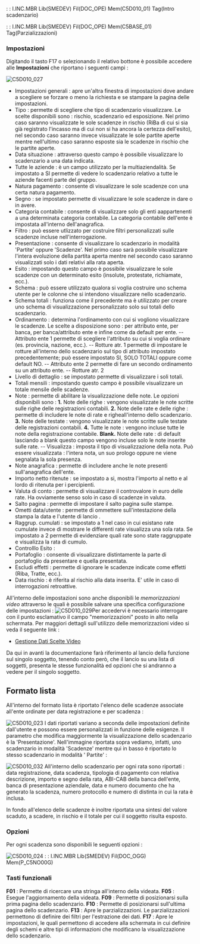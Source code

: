  :  : I.INC.MBR Lib(SMEDEV) Fil(DOC_OPE) Mem(C5D010_01) Tag(Intro scadenzario)

 :  : I.INC.MBR Lib(SMEDEV) Fil(DOC_OPE) Mem(C5BASE_01) Tag(Parzializzazioni)

### Impostazioni
Digitando il tasto F17 o selezionando il relativo bottone è possibile accedere alle **Impostazioni** che riportano i seguenti campi : 

![C5D010_027](http://doc.smeup.com/immagini/MBDOC_OGG-P_C5NORR3/C5D010_027.png)

- Impostazioni generali :  apre un'altra finestra di impostazioni dove andare a scegliere se forzare o meno la richiesta e se stampare la pagina delle impostazioni.
- Tipo :  permette di scegliere che tipo di scadenzario visualizzare. Le scelte disponibili sono :  rischio, scadenzario ed esposizione. Nel primo caso saranno visualizzate le sole scadenze in rischio (RiBa di cui si sia già registrato l'incasso ma di cui non si ha ancora la certezza dell'esito), nel secondo caso saranno invece visualizzate le sole partite aperte mentre nell'ultimo caso saranno esposte sia le scadenze in rischio che le partite aperte.
- Data situazione :  attraverso questo campo è possibile visualizzare lo scadenzario a una data indicata.
- Tutte le aziende :  è un campo utilizzato per la multiaziendalità. Se impostato a SI permette di vedere lo scadenzario relativo a tutte le aziende facenti parte del gruppo.
- Natura pagamento :  consente di visualizzare le sole scadenze con una certa natura pagamento.
- Segno :  se impostato permette di visualizzare le sole scadenze in dare o in avere.
- Categoria contabile :  consente di visualizzare solo gli enti aappartenenti a una determinata categoria contabile. La categoria contabile dell'ente è impostata all'interno dell'anagrafica.
- Filtro :  può essere utlizzato per costruire filtri personalizzati sulle scadenze incluse nell'interrogazione.
- Presentazione :  consente di visualizzare lo scadenzario in modalità 'Partite' oppure 'Scadenze'. Nel primo caso sarà possibile visualizzare l'intera evoluzione della partita aperta mentre nel secondo caso saranno visualizzati solo i dati relativi alla rata aperta.
- Esito :  impostando questo campo è possibile visualizzare le sole scadenze con un determinato esito (insolute, protestate, richiamate, ecc.).
- Schema :  può essere utilizzato qualora si voglia costruire uno schema utente per le colonne che si intendono visualizzare nello scadenzario.
- Schema totali :  funziona come il precedente ma è utilizzato per creare uno schema di visualizzazione personalizzato solo sui totali dello scadenzario.
- Ordinamento :  determina l'ordinamento con cui si vogliono visualizzare le scadenze. Le scelte a disposizione sono :  per attributo ente, per banca, per banca/attributo ente e infine come da default per ente.
   -- Attributo ente 1 permette di scegliere l'attributo su cui si voglia ordinare (es. provincia, nazione, ecc.).
   -- Rotture atr. 1 permette di impostare le rotture all'interno dello scadenzario sul tipo di attributo impostato precedentemente; può essere impostato SI, SOLO TOTALI oppure come default NO.
   -- Attributo ente 2 permette di fare un secondo ordinamento su un attributo ente.
   -- Rotture atr. 2
- Livello di dettaglio :  se impostato permette di visualizzare i soli totali.
- Totali mensili :  impostando questo campo è possibile visualizzare un totale mensile delle scadenze.
- Note :  permette di abilitare la visualizzazione delle note. Le opzioni disponibili sono : 
   **1.**   Note delle righe :  vengono visualizzate le note scritte sulle righe delle registrazioni contabili.
   **2.**   Note delle rate e delle righe :  permette di includere le note di rate e righeall'interno dello scadenzario.
   **3.**   Note delle testate :  vengono visualizzate le note scritte sulle testate delle registrazioni contabili.
   **4.**   Tutte le note :  vengono incluse tutte le note della registrazione contabile.
   **Blank.**  Note delle rate :  di default lasciando a blank questo campo vengono incluse solo le note inserite sulle rate.
 -- Visualizza :  imposta il tipo di visualizzazione della nota. Può essere visualizzata :  l'intera nota, un suo prologo oppure ne viene segnalata la sola presenza.
- Note anagrafica :  permette di includere anche le note presenti sull'anagrafica dell'ente.
- Importo netto ritenute :  se impostato a si, mostra  l'importo al netto e al lordo di ritenuta per i percipienti.
- Valuta di conto :  permette di visualizzare il controvalore in euro delle rate. Ha ovviamente senso solo in caso di scadenze in valuta.
- Salto pagina :  permette di impostare il salto pagina sulle stampe.
- Ometti data/utente :  permette di ommettere sull'intestazione della stampa la data e l'utente di lancio .
- Raggrup. cumulati :  se impostato a 1 nel caso in cui esistano rate cumulate invece di mostrare le differenti rate visualizza una sola rata. Se impostato a 2 permette di evidenziare quali rate sono state raggruppate e visualizza la rata di cumulo.
- Controlllo Esito : 
- Portafoglio :  consente di visualizzare distintamente la parte di portafoglio da presentare e quella presentata.
- Escludi effetti :  permette di ignorare le scadenze indicate come effetti (Riba, Tratte, ecc.).
- Data rischio :  è riferita al rischio alla data inserita. E' utile in caso di interrogazioni retroattive.


All'interno delle impostazioni sono anche disponibili le _memorizzazioni video_ attraverso le quali è possibile salvare una specifica configurazione delle impostazioni : 
![C5D010_029](http://doc.smeup.com/immagini/MBDOC_OGG-P_C5NORR3/C5D010_029.png)Per accedervi è necessario interrogare con il punto esclamativo il  campo "memorizzazioni" posto in alto nella schermata.
Per maggiori dettagli sull'utilizzo delle memorizzazioni video si veda il seguente link : 
- [Gestione Dati Scelte Video](Sorgenti/OJ/PGM/B£MDV0)


Da qui in avanti la documentazione farà riferimento al lancio della funzione sul singolo soggetto, tenendo conto però, che il lancio su una lista di soggetti, presenta le stesse funzionalità ed opzioni che si andranno a vedere per il singolo soggetto.


## Formato lista

All'interno del formato lista è riportato l'elenco delle scadenze associate all'ente ordinate per data registrazione e per scadenza : 

![C5D010_023](http://doc.smeup.com/immagini/MBDOC_OGG-P_C5NORR3/C5D010_023.png)
I dati riportati variano a seconda delle impostazioni definite dall'utente e possono essere personalizzati in funzione delle esigenze. Il parametro che modifica maggiormente la visualizzazione dello scadenzario è la 'Presentazione'. Nell'immagine riportata sopra vediamo, infatti, uno scadenzario in modalità 'Scadenze' mentre qui in basso è riportato lo stesso scadenzario in modalità ' Partite' : 

![C5D010_032](http://doc.smeup.com/immagini/MBDOC_OGG-P_C5NORR3/C5D010_032.png)
All'interno dello scadenzario per ogni rata sono riportati :  data registrazione, data scadenza, tipologia di pagamento con relativa descrizione, importo e segno della rata, ABI-CAB della banca dell'ente, banca di presentazione aziendale, data e numero documento che ha generato la scadenza, numero protocollo e numero di distinta in cui la rata è inclusa.

In fondo all'elenco delle scadenze è inoltre riportata una sintesi del valore scaduto, a scadere, in rischio e il totale per cui il soggetto risulta esposto.

### Opzioni

Per ogni scadenza sono disponibili le seguenti opzioni : 

![C5D010_024](http://doc.smeup.com/immagini/MBDOC_OGG-P_C5NORR3/C5D010_024.png)
 :  : I.INC.MBR Lib(SMEDEV) Fil(DOC_OGG) Mem(P_C5NO00G)


### Tasti funzionali

**F01** :  Permette di ricercare una stringa all'interno della videata.
**F05** :  Esegue l'aggiornamento della videata.
**F09** :  Permette di posizionarsi sulla prima pagina dello scadenzario.
**F10** :  Permette di posizionarsi sull'ultima pagina dello scadenzario.
**F13** :  Apre le parzializzazioni. Le parzializzazioni permettono di definire dei filtri per l'estrazione dei dati.
**F17** :  Apre le impostazioni, le quali permettono di accedere alla schermata in cui definire degli schemi e altre tipi di informazioni che modificano la visualizzazione dello scadenzario.


